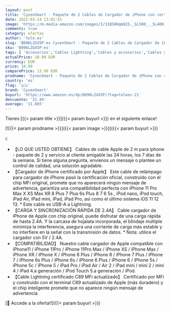 ```yaml
---
layout: post
title: 'CyvenSmart - Paquete de 2 Cables de Cargador de iPhone con certificación MFi de Apple de 2 m  Cable de Cable Apple Lightning a USB de 2 Metros para iPhone 11 / 11Pro / 11Max / X/XS/XR/XS MAX / 8/7/6 / iPad'
date: 2022-03-24 13:02:51
image: 'https://m.media-amazon.com/images/I/31QS0HqmQ1S._SL500_._SL400_.jpg'
comments: true
category: ofertas
author: 'tole.es'
slug: 'B096LZGX5P-es CyvenSmart - Paquete de 2 Cables de Cargador de iPhone con...'
sku: 'B096LZGX5P-es'
tags: [ 'Accesorios','Cables Lightning','Cables y accesorios','Cables y conectores','Informática','apple','cyvensmart','ipad','iphone', ]
actualPrice: 10.99 EUR
currency: EUR
price: 10.99
comparePrice: 13.99 EUR
prodname: 'CyvenSmart - Paquete de 2 Cables de Cargador de iPhone con certificación MFi de Apple de 2 m  Cable de Cable Apple Lightning a USB de 2 Metros para iPhone 11 / 11Pro / 11Max / X/XS/XR/XS MAX / 8/7/6 / iPad'
country: 'es'
flag: '🇪🇸'
brand: 'CyvenSmart'
buyurl: 'https://www.amazon.es/dp/B096LZGX5P/?tag=tolees-21'
descuento: '21.44'
average: '11.865'
---
```


Tienes [{{< param title >}}]({{< param buyurl >}}) en el siguiente enlace!

[![{{< param prodname >}}]({{< param image >}})]({{< param buyurl >}})

ℹ️:

- 【LO QUE USTED OBTIENE】 Cables de cable Apple de 2 m para iphone - paquete de 2 y servicio al cliente amigable las 24 horas, los 7 días de la semana. Si tiene alguna pregunta, envíenos un mensaje o plantee un control de calidad, una solución agradable.
- 【Cargador de iPhone certificado por Apple】 Este cable de relámpago para cargador de iPhone pasó la certificación oficial, construido con el chip MFi original, promete que no aparecerá ningún mensaje de advertencia, garantiza una compatibilidad perfecta con iPhone 11 Pro Max X XS Max XR 8 Plus 7 Plus 6s Plus 8 7 6 5s , iPod nano, iPod touch, iPad Air, iPad mini, iPad, iPad Pro, así como el último sistema iOS 11 12 13. * Este cable es USB-A a Lightning.
- 【CARGA Y SINCRONIZACIÓN RÁPIDA DE 2.4A】 Cable cargador de iPhone de Apple con chip original, puede disfrutar de una carga rápida de hasta 2.4A. Y la carcasa de hojalata incorporada, el blindaje múltiple minimiza la interferencia, asegura una corriente de carga más estable y no interfiere en la señal con la transmisión de datos. * Nota: utilice el cargador con 5V / 2.4A.
- 【COMPATIBILIDAD】 Nuestro cable cargador de Apple compatible con iPhone11 / iPhone 11Pro / iPhone 11Pro Max / iPhone XS / iPhone Max / iPhone XR / iPhone X / iPhone 8 Plus / iPhone 8 / iPhone 7 Plus / iPhone 7 / iPhone 6s Plus / iPhone 6s / iPhone 6 Plus / iPhone 6 / iPhone 5s / iPhone 5c / iPhone 5 / iPad Pro / iPad Air / Air 2 / iPad mini / mini 2 / mini 4 / iPad 4.a generación / iPod Touch 5.a generación / iPod.
- 【Cable Lightning certificado C89 MFi actualizado】 Certificado por MFi y construido con el terminal C89 actualizado de Apple (más duradero) y el chip inteligente promete que no aparece ningún mensaje de advertencia.

[🛒 Accede a la oferta!!]({{< param buyurl >}})
